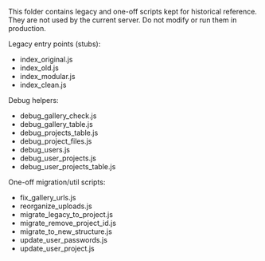 This folder contains legacy and one-off scripts kept for historical reference.
They are not used by the current server. Do not modify or run them in production.

Legacy entry points (stubs):
- index_original.js
- index_old.js
- index_modular.js
- index_clean.js

Debug helpers:
- debug_gallery_check.js
- debug_gallery_table.js
- debug_projects_table.js
- debug_project_files.js
- debug_users.js
- debug_user_projects.js
- debug_user_projects_table.js

One-off migration/util scripts:
- fix_gallery_urls.js
- reorganize_uploads.js
- migrate_legacy_to_project.js
- migrate_remove_project_id.js
- migrate_to_new_structure.js
- update_user_passwords.js
- update_user_project.js
